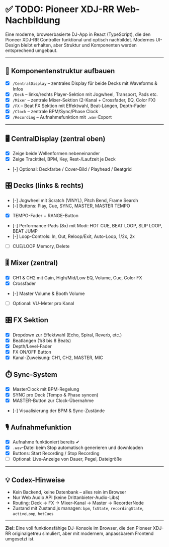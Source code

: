 # ✅ TODO: Pioneer XDJ-RR Web-Nachbildung

Eine moderne, browserbasierte DJ-App in React (TypeScript), die den Pioneer XDJ-RR Controller funktional und optisch nachbildet. Modernes UI-Design bleibt erhalten, aber Struktur und Komponenten werden entsprechend umgebaut.

---

## 🧱 Komponentenstruktur aufbauen
- [x] `/CentralDisplay` – zentrales Display für beide Decks mit Waveforms & Infos
- [x] `/Deck` – links/rechts Player-Sektion mit Jogwheel, Transport, Pads etc.
- [x] `/Mixer` – zentrale Mixer-Sektion (2-Kanal + Crossfader, EQ, Color FX)
- [x] `/FX` – Beat FX Sektion mit Effektwahl, Beat-Längen, Depth-Fader
- [x] `/Clock` – zentrale BPM/Sync/Phase Clock
- [x] `/Recording` – Aufnahmefunktion mit `.wav`-Export

---

## 🖥️ CentralDisplay (zentral oben)
- [x] Zeige beide Wellenformen nebeneinander
- [x] Zeige Tracktitel, BPM, Key, Rest-/Laufzeit je Deck
- [-] Optional: Deckfarbe / Cover-Bild / Playhead / Beatgrid

## 🎛️ Decks (links & rechts)
- [-] Jogwheel mit Scratch (VINYL), Pitch Bend, Frame Search
- [-] Buttons: Play, Cue, SYNC, MASTER, MASTER TEMPO
- [x] TEMPO-Fader + RANGE-Button
- [-] Performance-Pads (8x) mit Modi: HOT CUE, BEAT LOOP, SLIP LOOP, BEAT JUMP
- [-] Loop-Controls: In, Out, Reloop/Exit, Auto-Loop, 1/2x, 2x
- [ ] CUE/LOOP Memory, Delete

## 🎚️ Mixer (zentral)
- [x] CH1 & CH2 mit Gain, High/Mid/Low EQ, Volume, Cue, Color FX
- [x] Crossfader
- [-] Master Volume & Booth Volume
- [ ] Optional: VU-Meter pro Kanal

## 🎛️ FX Sektion
- [x] Dropdown zur Effektwahl (Echo, Spiral, Reverb, etc.)
- [x] Beatlängen (1/8 bis 8 Beats)
- [x] Depth/Level-Fader
- [x] FX ON/OFF Button
- [x] Kanal-Zuweisung: CH1, CH2, MASTER, MIC

## ⏱️ Sync-System
- [x] MasterClock mit BPM-Regelung
- [x] SYNC pro Deck (Tempo & Phase syncen)
- [x] MASTER-Button zur Clock-Übernahme
- [-] Visualisierung der BPM & Sync-Zustände

## 🎙️ Aufnahmefunktion
- [x] Aufnahme funktioniert bereits ✔
- [x] `.wav`-Datei beim Stop automatisch generieren und downloaden
- [x] Buttons: Start Recording / Stop Recording
- [ ] Optional: Live-Anzeige von Dauer, Pegel, Dateigröße

---

## 💡 Codex-Hinweise
- Kein Backend, keine Datenbank – alles rein im Browser
- Nur Web Audio API (keine Drittanbieter-Audio-Libs)
- Routing: Deck → FX → Mixer-Kanal → Master → RecorderNode
- Zustand mit Zustand.js managen: `bpm`, `fxState`, `recordingState`, `activeLoop`, `hotCues`

---

**Ziel:** Eine voll funktionsfähige DJ-Konsole im Browser, die den Pioneer XDJ-RR originalgetreu simuliert, aber mit modernem, anpassbarem Frontend umgesetzt ist.
